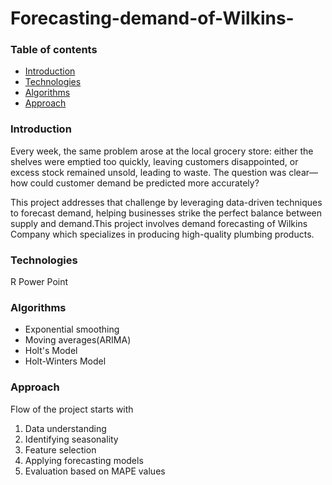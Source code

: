 # Forecasting-demand-of-Wilkins-
### Table of contents
* [Introduction](#introduction)
* [Technologies](#technologies)
* [Algorithms](#algorithms)
* [Approach](#approach)

### Introduction
Every week, the same problem arose at the local grocery store: either the shelves were emptied too quickly, leaving customers disappointed, or excess stock remained unsold, leading to waste. The question was clear—how could customer demand be predicted more accurately?

This project addresses that challenge by leveraging data-driven techniques to forecast demand, helping businesses strike the perfect balance between supply and demand.This project involves demand forecasting of Wilkins Company which specializes in producing high-quality plumbing products.
### Technologies
R
Power Point 
### Algorithms
* Exponential smoothing
* Moving averages(ARIMA)
* Holt's Model
* Holt-Winters Model
### Approach
Flow of the project starts with 
1. Data understanding
2. Identifying seasonality
3. Feature selection
4. Applying forecasting models
5. Evaluation based on MAPE values
